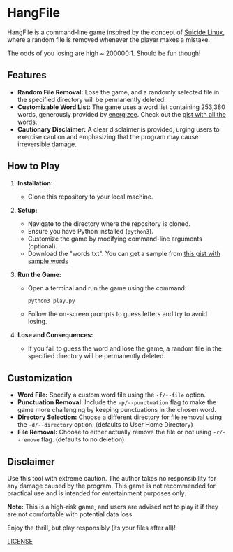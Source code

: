 # HangFile

HangFile is a command-line game inspired by the concept of [Suicide Linux](https://qntm.org/suicide), where a random file is removed whenever the player makes a mistake.

The odds of you losing are high ~ 200000:1.
Should be fun though!

## Features

- **Random File Removal:** Lose the game, and a randomly selected file in the specified directory will be permanently deleted.
- **Customizable Word List:** The game uses a word list containing 253,380 words, generously provided by [energizee](https://github.com/energizee). Check out the [gist with all the words](https://gist.github.com/energizee/02eafbc2e760c5cb0b816f780033b75e).
- **Cautionary Disclaimer:** A clear disclaimer is provided, urging users to exercise caution and emphasizing that the program may cause irreversible damage.

## How to Play

1. **Installation:**

   - Clone this repository to your local machine.

2. **Setup:**

   - Navigate to the directory where the repository is cloned.
   - Ensure you have Python installed (`python3`).
   - Customize the game by modifying command-line arguments (optional).
   - Download the "words.txt". You can get a sample from [this gist with sample words](https://gist.github.com/energizee/02eafbc2e760c5cb0b816f780033b75e)

3. **Run the Game:**

   - Open a terminal and run the game using the command:
     ```bash
     python3 play.py
     ```
   - Follow the on-screen prompts to guess letters and try to avoid losing.

4. **Lose and Consequences:**
   - If you fail to guess the word and lose the game, a random file in the specified directory will be permanently deleted.

## Customization

- **Word File:** Specify a custom word file using the `-f/--file` option.
- **Punctuation Removal:** Include the `-p/--punctuation` flag to make the game more challenging by keeping punctuations in the chosen word.
- **Directory Selection:** Choose a different directory for file removal using the `-d/--directory` option. (defaults to User Home Directory)
- **File Removal:** Choose to either actually remove the file or not using `-r/--remove` flag. (defaults to no deletion)

## Disclaimer

Use this tool with extreme caution. The author takes no responsibility for any damage caused by the program. This game is not recommended for practical use and is intended for entertainment purposes only.

**Note:** This is a high-risk game, and users are advised not to play it if they are not comfortable with potential data loss.

Enjoy the thrill, but play responsibly (its your files after all)!

[LICENSE](./LICENSE)
